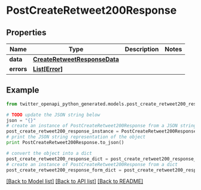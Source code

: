 # PostCreateRetweet200Response


## Properties
Name | Type | Description | Notes
------------ | ------------- | ------------- | -------------
**data** | [**CreateRetweetResponseData**](CreateRetweetResponseData.md) |  | 
**errors** | [**List[Error]**](Error.md) |  | 

## Example

```python
from twitter_openapi_python_generated.models.post_create_retweet200_response import PostCreateRetweet200Response

# TODO update the JSON string below
json = "{}"
# create an instance of PostCreateRetweet200Response from a JSON string
post_create_retweet200_response_instance = PostCreateRetweet200Response.from_json(json)
# print the JSON string representation of the object
print PostCreateRetweet200Response.to_json()

# convert the object into a dict
post_create_retweet200_response_dict = post_create_retweet200_response_instance.to_dict()
# create an instance of PostCreateRetweet200Response from a dict
post_create_retweet200_response_form_dict = post_create_retweet200_response.from_dict(post_create_retweet200_response_dict)
```
[[Back to Model list]](../README.md#documentation-for-models) [[Back to API list]](../README.md#documentation-for-api-endpoints) [[Back to README]](../README.md)


